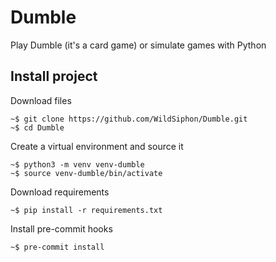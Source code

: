 # Dumble
Play Dumble (it's a card game) or simulate games with Python

## Install project

Download files
```console
~$ git clone https://github.com/WildSiphon/Dumble.git
~$ cd Dumble
```

Create a virtual environment and source it
```console
~$ python3 -m venv venv-dumble
~$ source venv-dumble/bin/activate
```

Download requirements
```console
~$ pip install -r requirements.txt
```

Install pre-commit hooks
```console
~$ pre-commit install
```
